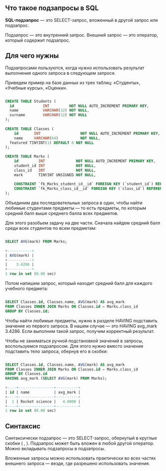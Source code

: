 
## Что такое подзапросы в SQL

**SQL-подзапрос** — это SELECT-запрос, вложенный в другой запрос или подзапрос.

Подзапрос — это внутренний запрос. Внешний запрос — это оператор, который содержит подзапрос.

## Для чего нужны

Подзапросами пользуются, когда нужно использовать результат выполнения одного запроса в следующем запросе.

Приведем пример на базе данных из трех таблиц: «Студенты», «Учебные курсы», «Оценки».

```sql

CREATE TABLE Students (
  id             INT         NOT NULL AUTO_INCREMENT PRIMARY KEY,
  name           VARCHAR(32) NOT NULL,
  surname        VARCHAR(32) NOT NULL
);
 
CREATE TABLE Classes (
    id       INT                  NOT NULL AUTO_INCREMENT PRIMARY KEY,
    name     VARCHAR(64)          NOT NULL,
  featured TINYINT(1) DEFAULT 0 NOT NULL
);
 
CREATE TABLE Marks (
    id         INT              NOT NULL AUTO_INCREMENT PRIMARY KEY,
    student_id INT              NOT NULL,
    class_id   INT              NOT NULL,
    mark       TINYINT UNSIGNED NOT NULL,
 
    CONSTRAINT `fk_Marks_student_id__id` FOREIGN KEY (`student_id`) REFERENCES Students(`id`) ON DELETE CASCADE,
    CONSTRAINT `fk_Marks_class_id__id` FOREIGN KEY (`class_id`) REFERENCES Classes(`id`) ON DELETE CASCADE
);

```

Объединим два последовательных запроса в один, чтобы найти любимые студентами предметы — то есть предметы, по которым средний балл выше среднего балла всех предметов.

Для этого разобьем задачу на две части. Сначала найдем средний балл среди всех студентов по всем предметам:

```sql

SELECT AVG(mark) FROM Marks;
 
+-----------+
| AVG(mark) |
+-----------+
|    3.4286 |
+-----------+
1 row in set (0.00 sec)

```

Потом напишем запрос, который находит средний балл для каждого учебного предмета:

```sql

SELECT Classes.id, Classes.name, AVG(mark) AS avg_mark
FROM Classes INNER JOIN Marks ON Classes.id = Marks.class_id
GROUP BY Classes.id;

```

Чтобы найти любимые предметы, нужно в разделе HAVING подставить значение из первого запроса. В нашем случае — это HAVING avg_mark 3.4286. Если выполним такой запрос, получим корректный результат.

Чтобы не заниматься ручной подстановкой значений в запросы, воспользуемся подзапросом. Для этого нужно вместо значения подставить тело запроса, обернув его в скобки:

```sql

SELECT Classes.id, Classes.name, AVG(mark) AS avg_mark
FROM Classes INNER JOIN Marks ON Classes.id = Marks.class_id
GROUP BY Classes.id
HAVING avg_mark (SELECT AVG(mark) FROM Marks);
 
+----+----------------+----------+
| id | name           | avg_mark |
+----+----------------+----------+
|  1 | Rocket science |   4.0000 |
+----+----------------+----------+
1 row in set (0.00 sec)

```

## Синтаксис

Синтаксически подзапрос — это SELECT-запрос, обернутый в круглые скобки ( , ). Подзапрос может быть вложен в любой другой оператор. Можно вкладывать подзапросы в подзапросы.

Вложенные запросы можно использовать практически во всех частях внешнего запроса — везде, где разрешено использовать значения.